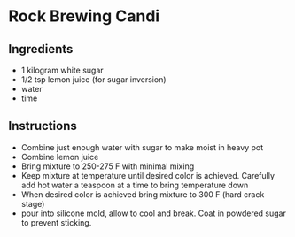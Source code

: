 # Rock Brewing Candi

## Ingredients

- 1 kilogram white sugar
- 1/2 tsp lemon juice (for sugar inversion)
- water
- time

## Instructions

- Combine just enough water with sugar to make moist in heavy pot
- Combine lemon juice
- Bring mixture to 250-275 F with minimal mixing
- Keep mixture at temperature until desired color is achieved. Carefully add hot water a teaspoon at a time to bring temperature down
- When desired color is achieved bring mixture to 300 F (hard crack stage)
- pour into silicone mold, allow to cool and break. Coat in powdered sugar to prevent sticking.
